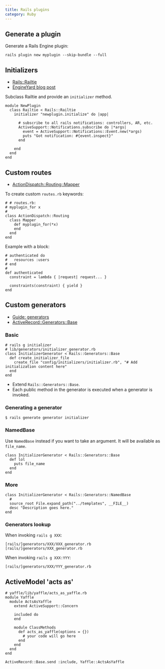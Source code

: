 ```yaml
---
title: Rails plugins
category: Ruby
---
```


Generate a plugin
-----------------

Generate a Rails Engine plugin:

    rails plugin new myplugin --skip-bundle --full

Initializers
------------

* [Rails::Railtie](http://edgeapi.rubyonrails.org/classes/Rails/Railtie.html)
* [EngineYard blog 
  post](http://www.engineyard.com/blog/2010/extending-rails-3-with-railties/)

Subclass Railtie and provide an `initializer` method.

    module NewPlugin
      class Railtie < Rails::Railtie
        initializer "newplugin.initialize" do |app|
     
          # subscribe to all rails notifications: controllers, AR, etc.
          ActiveSupport::Notifications.subscribe do |*args|
            event = ActiveSupport::Notifications::Event.new(*args)
            puts "Got notification: #{event.inspect}"
          end
     
        end
      end
    end
     
Custom routes
-------------

* [ActionDispatch::Routing::Mapper](http://api.rubyonrails.org/classes/ActionDispatch/Routing/Mapper.html)

To create custom `routes.rb` keywords:

    # # routes.rb:
    # myplugin_for x
    #
    class ActionDispatch::Routing
      class Mapper
        def myplugin_for(*x)
        end
      end
    end

Example with a block:

    # authenticated do
    #   resources :users
    # end
    #
    def authenticated
      constraint = lambda { |request| request... }

      constraints(constraint) { yield }
    end

Custom generators
-----------------

* [Guide: generators](http://guides.rubyonrails.org/generators.html)
* [ActiveRecord::Generators::Base](http://api.rubyonrails.org/classes/ActiveRecord/Generators/Base.html)

### Basic

    # rails g initializer
    # lib/generators/initializer_generator.rb
    class InitializerGenerator < Rails::Generators::Base
      def create_initializer_file
        create_file "config/initializers/initializer.rb", "# Add initialization content here"
      end
    end

 * Extend `Rails::Generators::Base`.
 * Each public method in the generator is executed when a generator is invoked. 

### Generating a generator
 
    $ rails generate generator initializer

### NamedBase

Use `NamedBase` instead if you want to take an argument. It will be available as 
`file_name`.

    class InitializerGenerator < Rails::Generators::Base
      def lol
        puts file_name
      end
    end

### More

    class InitializerGenerator < Rails::Generators::NamedBase
      # 
      source_root File.expand_path("../templates", __FILE__)
      desc "Description goes here."
    end

### Generators lookup
  
When invoking `rails g XXX`:

    [rails/]generators/XXX/XXX_generator.rb
    [rails/]generators/XXX_generator.rb

When invoking `rails g XXX:YYY`:

    [rails/]generators/XXX/YYY_generator.rb

ActiveModel 'acts as'
---------------------

    # yaffle/lib/yaffle/acts_as_yaffle.rb
    module Yaffle
      module ActsAsYaffle
        extend ActiveSupport::Concern
     
        included do
        end
     
        module ClassMethods
          def acts_as_yaffle(options = {})
            # your code will go here
          end
        end
      end
    end
     
    ActiveRecord::Base.send :include, Yaffle::ActsAsYaffle

